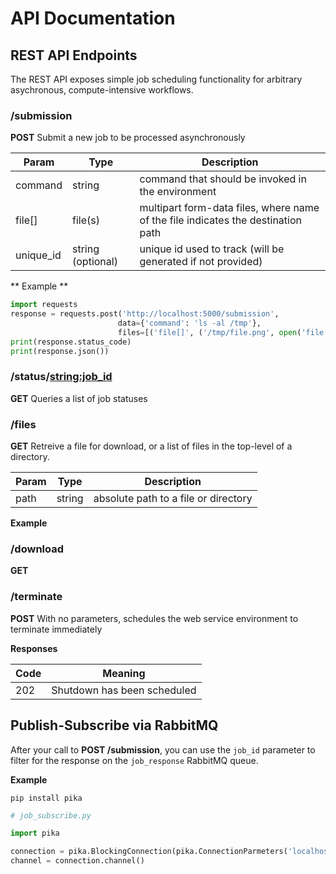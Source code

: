 # API Documentation

## REST API Endpoints

The REST API exposes simple job scheduling functionality for arbitrary asychronous, compute-intensive workflows.

### /submission

**POST** Submit a new job to be processed asynchronously

   Param      | Type          | Description
   ---------- | ------------- | ----------
   command | string | command that should be invoked in the environment
   file[]     | file(s) | multipart form-data files, where name of the file indicates the destination path
   unique_id | string (optional) | unique id used to track (will be generated if not provided)

** Example **

```python
import requests
response = requests.post('http://localhost:5000/submission',
                        data={'command': 'ls -al /tmp'},
                        files=[('file[]', ('/tmp/file.png', open('file.png'), 'image/png'))])
print(response.status_code)
print(response.json())
```
### /status/<string:job_id>

**GET** Queries a list of job statuses

### /files

**GET** Retreive a file for download, or a list of files in the top-level of a directory.

  Param | Type | Description
  ------|------|------------
  path  | string | absolute path to a file or directory


**Example**

### /download

**GET**

### /terminate

**POST** With no parameters, schedules the web service environment to terminate immediately

**Responses**

  Code | Meaning
  -----|--------
  202  | Shutdown has been scheduled
  

## Publish-Subscribe via RabbitMQ

After your call to **POST /submission**, you can use the `job_id` parameter to filter for the response on the `job_response` RabbitMQ queue.

**Example**

`pip install pika`

```python
# job_subscribe.py

import pika

connection = pika.BlockingConnection(pika.ConnectionParmeters('localhost'))
channel = connection.channel()
```
